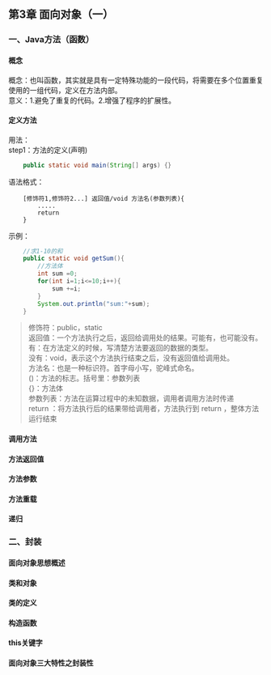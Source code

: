 ## 第3章 面向对象（一）

### 一、Java方法（函数）
#### 概念
概念：也叫函数，其实就是具有一定特殊功能的一段代码，将需要在多个位置重复使用的一组代码，定义在方法内部。  
意义：1.避免了重复的代码。2.增强了程序的扩展性。

#### 定义方法
用法：  
step1：方法的定义(声明)

```java
    public static void main(String[] args) {}
```

语法格式：

```
    [修饰符1,修饰符2...] 返回值/void 方法名(参数列表){
        .....
        return
    }
```

示例：
```java
    //求1-10的和
    public static void getSum(){
        //方法体
        int sum =0;
        for(int i=1;i<=10;i++){
            sum +=i;
        }
        System.out.println("sum:"+sum);
    }
```

> 修饰符：public，static  
返回值：一个方法执行之后，返回给调用处的结果。可能有，也可能没有。  
有：在方法定义的时候，写清楚方法要返回的数据的类型。  
没有：void，表示这个方法执行结束之后，没有返回值给调用处。  
方法名：也是一种标识符。首字母小写，驼峰式命名。  
()：方法的标志。括号里：参数列表  
{}：方法体  
参数列表：方法在运算过程中的未知数据，调用者调用方法时传递  
return ：将方法执行后的结果带给调用者，方法执行到 return ，整体方法运行结束  


#### 调用方法
#### 方法返回值
#### 方法参数
#### 方法重载
#### 递归
### 二、封装
#### 面向对象思想概述
#### 类和对象
#### 类的定义
#### 构造函数
#### this关键字
#### 面向对象三大特性之封装性
